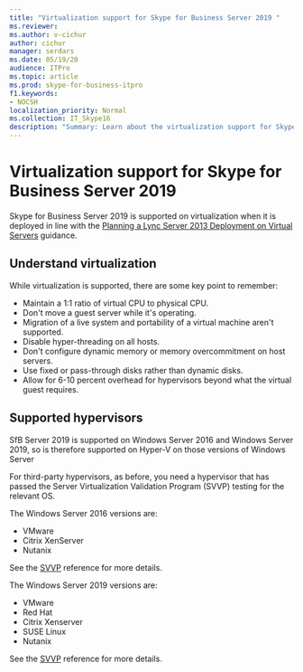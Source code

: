 ```yaml
---
title: "Virtualization support for Skype for Business Server 2019 "
ms.reviewer: 
ms.author: v-cichur
author: cichur
manager: serdars
ms.date: 05/19/20
audience: ITPro
ms.topic: article
ms.prod: skype-for-business-itpro
f1.keywords:
- NOCSH
localization_priority: Normal
ms.collection: IT_Skype16
description: "Summary: Learn about the virtualization support for Skype for Business Server 2019."
---
```


# Virtualization support for Skype for Business Server 2019

Skype for Business Server 2019 is supported on virtualization when it is deployed in line with the [Planning a Lync Server 2013 Deployment on Virtual Servers](https://www.microsoft.com/download/details.aspx?id=41936) guidance.

## Understand virtualization

While virtualization is supported, there are some key point to remember: 

- Maintain a 1:1 ratio of virtual CPU to physical CPU.
- Don't move a guest server while it's operating.
- Migration of a live system and portability of a virtual machine aren't supported.
- Disable hyper-threading on all hosts.
- Don't configure dynamic memory or memory overcommitment on host servers.
- Use fixed or pass-through disks rather than dynamic disks.
- Allow for 6-10 percent overhead for hypervisors beyond what the virtual guest requires.

## Supported hypervisors 

SfB Server 2019 is supported on Windows Server 2016 and Windows Server 2019, so is therefore supported on Hyper-V on those versions of Windows Server

For third-party hypervisors, as before, you need a hypervisor that has passed the Server Virtualization Validation Program (SVVP) testing for the relevant OS.

The Windows Server 2016 versions are:

- VMware
- Citrix XenServer
- Nutanix

See the [SVVP](https://www.windowsservercatalog.com/results.aspx?&bCatID=1521&cpID=0&avc=86&ava=130&avt=0&avq=0&OR=1&PGS=25) reference for more details.

The Windows Server 2019 versions are:

- VMware
- Red Hat
- Citrix Xenserver
- SUSE Linux
- Nutanix

See the [SVVP](https://www.windowsservercatalog.com/results.aspx?&bCatID=1521&cpID=0&avc=126&ava=130&avt=0&avq=0&OR=1&PGS=25) reference for more details.


